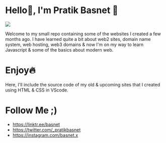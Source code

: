 # Hello👋, I'm Pratik Basnet 🦄

![](https://i.imgur.com/lfH8pSC.png)

Welcome to my small repo containing some of the websites I created a few months ago. I have learned quite a bit about web2 sites, domain name system, web hosting, web3 domains & now I'm on my way to learn Javascript & some of the basics about modern web.

# Enjoy🔥

Here, I'll include the source code of my old & upcoming sites that I created using HTML & CSS in VScode.

# Follow Me ;)

-   https://linktr.ee/basnet
-   https://twitter.com/_pratikbasnet
-   https://instagram.com/basnet.x
